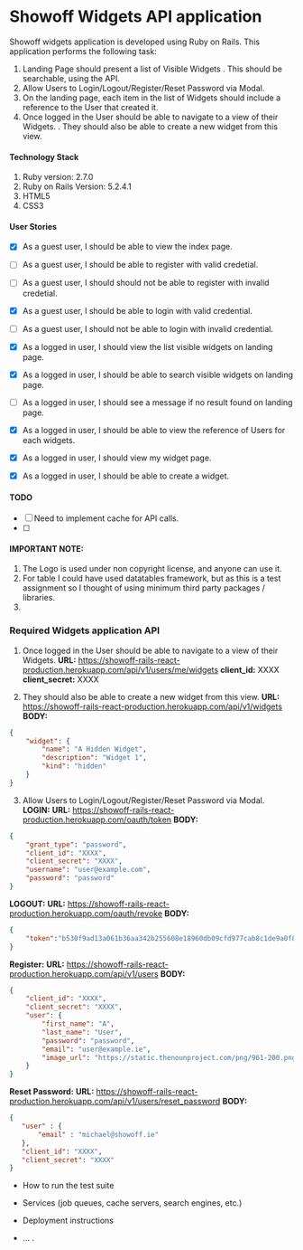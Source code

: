# Showoff Widgets API application

Showoff widgets application is developed using Ruby on Rails. This application performs the following task:
1. Landing Page should present a list of Visible Widgets
   . This should be searchable, using the API.
2. Allow Users to Login/Logout/Register/Reset Password via Modal.
3. On the landing page, each item in the list of Widgets should include a reference to the User that
created it.
4. Once logged in the User should be able to navigate to a view of their Widgets.
   . They should also be able to create a new widget from this view.

#### Technology Stack
1. Ruby version: 2.7.0
2. Ruby on Rails Version: 5.2.4.1
3. HTML5
4. CSS3
 

#### User Stories
- [x] As a guest user, I should be able to view the index page.
- [ ] As a guest user, I should be able to register with valid credetial.
- [ ] As a guest user, I should should not be able to register with invalid credetial.
- [x] As a guest user, I should be able to login with valid credential.
- [ ] As a guest user, I should not be able to login with invalid credential.
- [x] As a logged in user, I should view the list visible widgets on landing page.
- [x] As a logged in user, I should be able to search visible widgets on landing page.
- [ ] As a logged in user, I should see a message if no result found on landing page.
- [x] As a logged in user, I should be able to view the reference of Users for each widgets.
- [x] As a logged in user, I should view my widget page.
- [x] As a logged in user, I should be able to create a widget.


#### TODO

- [ ] Need to implement cache for API calls.
- [ ] 


#### IMPORTANT NOTE:
1. The Logo is used under non copyright license, and anyone can use it.
2. For table I could have used datatables framework, but as this is a test assignment so I thought of using minimum third party packages / libraries.
3. 


### Required Widgets application API
1. Once logged in the User should be able to navigate to a view of their Widgets.
**URL:**  https://showoff-rails-react-production.herokuapp.com/api/v1/users/me/widgets
**client_id:** XXXX
**client_secret:** XXXX

2. They should also be able to create a new widget from this view.
**URL:** https://showoff-rails-react-production.herokuapp.com/api/v1/widgets
**BODY:**
```json
{
	"widget": {
		"name": "A Hidden Widget",
		"description": "Widget 1",
		"kind": "hidden"
	}
}
```

3. Allow Users to Login/Logout/Register/Reset Password via Modal.
__LOGIN:__
**URL:**  https://showoff-rails-react-production.herokuapp.com/oauth/token
**BODY:**
```json
{
    "grant_type": "password",
    "client_id": "XXXX",
    "client_secret": "XXXX",
    "username": "user@example.com",
    "password": "password"
}
```

__LOGOUT:__
**URL:** https://showoff-rails-react-production.herokuapp.com/oauth/revoke
**BODY:**
```json
{
	"token":"b530f9ad13a061b36aa342b255608e18960db09cfd977cab8c1de9a0f8226024"
}
```

__Register:__
**URL:** https://showoff-rails-react-production.herokuapp.com/api/v1/users
**BODY:**
```json
{
	"client_id": "XXXX",
	"client_secret": "XXXX",
	"user": {
		"first_name": "A",
		"last_name": "User",
		"password": "password",
		"email": "user@example.ie",
		"image_url": "https://static.thenounproject.com/png/961-200.png"
	}
}
```

__Reset Password:__
**URL:** https://showoff-rails-react-production.herokuapp.com/api/v1/users/reset_password
**BODY:**
```json
{
   "user" : {
       "email" : "michael@showoff.ie"
   },
   "client_id": "XXXX",
   "client_secret": "XXXX"
}
```




* How to run the test suite

* Services (job queues, cache servers, search engines, etc.)

* Deployment instructions

* ...
.


